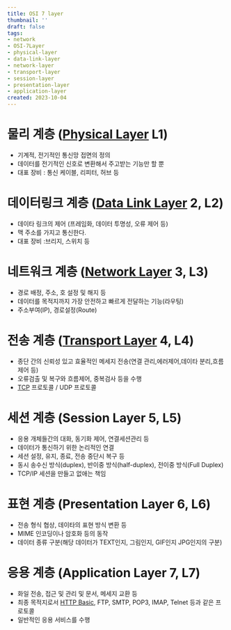 ```yaml
---
title: OSI 7 layer
thumbnail: ''
draft: false
tags:
- network
- OSI-7Layer
- physical-layer
- data-link-layer
- network-layer
- transport-layer
- session-layer
- presentation-layer
- application-layer
created: 2023-10-04
---
```


# 물리 계층 ([Physical Layer](Physical%20Layer.md) L1)

* 기계적, 전기적인 통신망 접면의 정의
* 데이터를 전기적인 신호로 변환해서 주고받는 기능만 할 뿐
* 대표 장비 : 통신 케이블, 리피터, 허브 등

# 데이터링크 계층 ([Data Link Layer](Data%20Link%20Layer.md) 2, L2)

* 데이타 링크의 제어 (프레임화, 데이터 투명성, 오류 제어 등)
* 맥 주소를 가지고 통신한다.
* 대표 장비 :브리지, 스위치 등

# 네트워크 계층 ([Network Layer](Network%20Layer.md) 3, L3)

* 경로 배정, 주소, 호 설정 및 해지 등
* 데이터를 목적지까지 가장 안전하고 빠르게 전달하는 기능(라우팅)
* 주소부여(IP), 경로설정(Route)

# 전송 계층 ([Transport Layer](Transport%20Layer.md) 4, L4)

* 종단 간의 신뢰성 있고 효율적인 메세지 전송(연결 관리,에러제어,데이타 분리,흐름제어 등)
* 오류검출 및 복구와 흐름제어, 중복검사 등을 수행
* [TCP](TCP.md) 프로토콜 / UDP 프로토콜

# 세션 계층 (Session Layer 5, L5)

* 응용 개체들간의 대화, 동기화 제어, 연결세션관리 등
* 데이터가 통신하기 위한 논리적인 연결
* 세션 설정, 유지, 종료, 전송 중단시 복구 등
* 동시 송수신 방식(duplex), 반이중 방식(half-duplex), 전이중 방식(Full Duplex)
* TCP/IP 세션을 만들고 없애는 책임

# 표현 계층 (Presentation Layer 6, L6)

* 전송 형식 협상, 데이타의 표현 방식 변환 등
* MIME 인코딩이나 암호화 등의 동작
* 데이터 종류 구분(해당 데이터가 TEXT인지, 그림인지, GIF인지 JPG인지의 구분)

# 응용 계층 (Application Layer 7, L7)

* 화일 전송, 접근 및 관리 및 문서, 메세지 교환 등
* 최종 목적지로서 [HTTP Basic](HTTP%20Basic.md), FTP, SMTP, POP3, IMAP, Telnet 등과 같은 프로토콜
* 일반적인 응용 서비스를 수행
